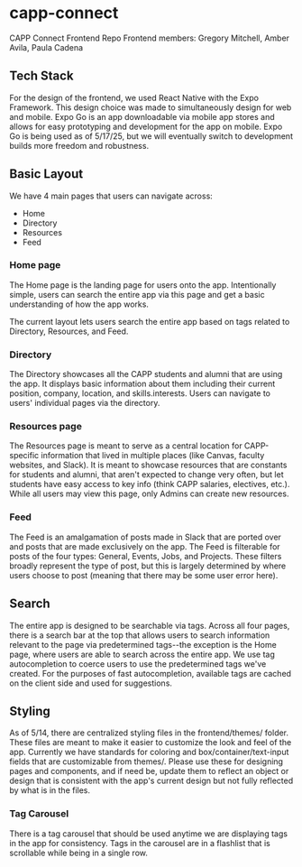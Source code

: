 # capp-connect
CAPP Connect Frontend Repo
Frontend members: Gregory Mitchell, Amber Avila, Paula Cadena

## Tech Stack
For the design of the frontend, we used React Native with the Expo Framework. This design choice was made to simultaneously design for web and mobile. Expo Go is an app downloadable via mobile app stores and allows for easy prototyping and development for the app on mobile. Expo Go is being used as of 5/17/25, but we will eventually switch to development builds more freedom and robustness.

## Basic Layout
We have 4 main pages that users can navigate across:
- Home
- Directory
- Resources
- Feed

### Home page
The Home page is the landing page for users onto the app. Intentionally simple, users can search the entire app via this page and get a basic understanding of how the app works.

The current layout lets users search the entire app based on tags related to Directory, Resources, and Feed.

### Directory
The Directory showcases all the CAPP students and alumni that are using the app. It displays basic information about them including their current position, company, location, and skills.interests. Users can navigate to users' individual pages via the directory.

### Resources page
The Resources page is meant to serve as a central location for CAPP-specific information that lived in multiple places (like Canvas, faculty websites, and Slack). It is meant to showcase resources that are constants for students and alumni, that aren't expected to change very often, but let students have easy access to key info (think CAPP salaries, electives, etc.). While all users may view this page, only Admins can create new resources.

### Feed
The Feed is an amalgamation of posts made in Slack that are ported over and posts that are made exclusively on the app. The Feed is filterable for posts of the four types: General, Events, Jobs, and Projects. These filters broadly represent the type of post, but this is largely determined by where users choose to post (meaning that there may be some user error here).

## Search
The entire app is designed to be searchable via tags. Across all four pages, there is a search bar at the top that allows users to search information relevant to the page via predetermined tags--the exception is the Home page, where users are able to search across the entire app. We use tag autocompletion to coerce users to use the predetermined tags we've created. For the purposes of fast autocompletion, available tags are cached on the client side and used for suggestions.

## Styling
As of 5/14, there are centralized styling files in the frontend/themes/ folder. These files are meant to make it easier to customize the look and feel of the app. Currently we have standards for coloring and box/container/text-input fields that are customizable from themes/. Please use these for designing pages and components, and if need be, update them to reflect an object or design that is consistent with the app's current design but not fully reflected by what is in the files.

### Tag Carousel
There is a tag carousel that should be used anytime we are displaying tags in the app for consistency. Tags in the carousel are in a flashlist that is scrollable while being in a single row.
